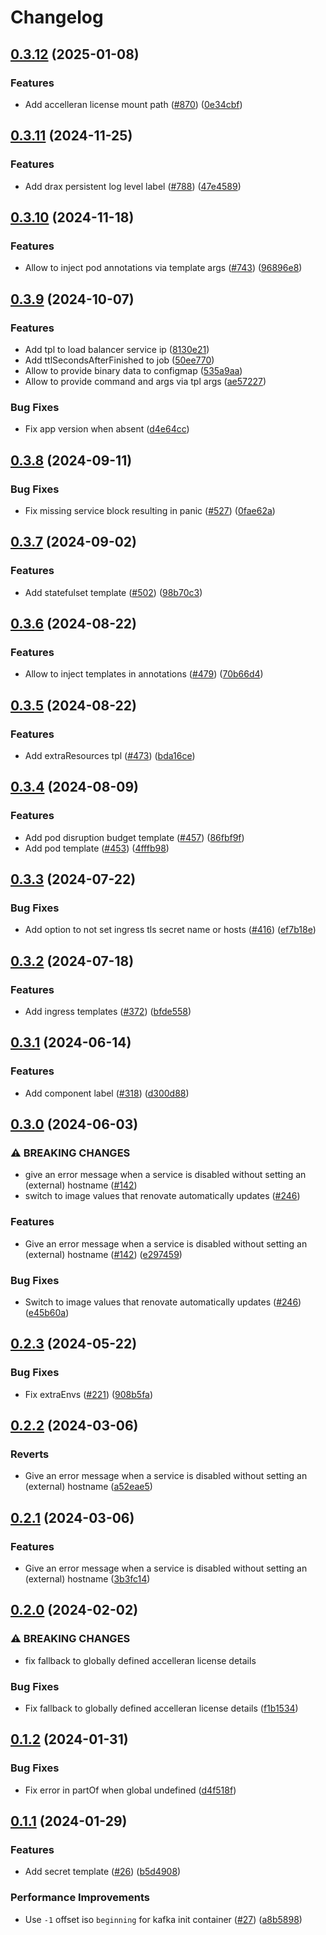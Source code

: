 # Changelog

## [0.3.12](https://github.com/accelleran/helm-charts/compare/common-0.3.11...common-0.3.12) (2025-01-08)


### Features

* Add accelleran license mount path ([#870](https://github.com/accelleran/helm-charts/issues/870)) ([0e34cbf](https://github.com/accelleran/helm-charts/commit/0e34cbf5b2e050836d0f0e187bd92e224576990f))

## [0.3.11](https://github.com/accelleran/helm-charts/compare/common-0.3.10...common-0.3.11) (2024-11-25)


### Features

* Add drax persistent log level label ([#788](https://github.com/accelleran/helm-charts/issues/788)) ([47e4589](https://github.com/accelleran/helm-charts/commit/47e4589abc4d33d34a51838f9ab7d7022dca40fe))

## [0.3.10](https://github.com/accelleran/helm-charts/compare/common-0.3.9...common-0.3.10) (2024-11-18)


### Features

* Allow to inject pod annotations via template args ([#743](https://github.com/accelleran/helm-charts/issues/743)) ([96896e8](https://github.com/accelleran/helm-charts/commit/96896e8f9ede25ca581fb59eeddf655e9e18b9c9))

## [0.3.9](https://github.com/accelleran/helm-charts/compare/common-0.3.8...common-0.3.9) (2024-10-07)


### Features

* Add tpl to load balancer service ip ([8130e21](https://github.com/accelleran/helm-charts/commit/8130e21b0b8e66635d8d88c1a69f42e9e0cfc410))
* Add ttlSecondsAfterFinished to job ([50ee770](https://github.com/accelleran/helm-charts/commit/50ee770e3ba1e5ce478d5fb84a8094ae0f6514fc))
* Allow to provide binary data to configmap ([535a9aa](https://github.com/accelleran/helm-charts/commit/535a9aafc032bc5e53752f9e26cd90cfaa1fd962))
* Allow to provide command and args via tpl args ([ae57227](https://github.com/accelleran/helm-charts/commit/ae57227ace6bc70f8fe8068125b6e1d8a906916a))


### Bug Fixes

* Fix app version when absent ([d4e64cc](https://github.com/accelleran/helm-charts/commit/d4e64cc9e3feb0db67f91c14af946500d69d8b92))

## [0.3.8](https://github.com/accelleran/helm-charts/compare/common-0.3.7...common-0.3.8) (2024-09-11)


### Bug Fixes

* Fix missing service block resulting in panic ([#527](https://github.com/accelleran/helm-charts/issues/527)) ([0fae62a](https://github.com/accelleran/helm-charts/commit/0fae62a0987bf1f14505ac0c18323c2d5c36091d))

## [0.3.7](https://github.com/accelleran/helm-charts/compare/common-0.3.6...common-0.3.7) (2024-09-02)


### Features

* Add statefulset template ([#502](https://github.com/accelleran/helm-charts/issues/502)) ([98b70c3](https://github.com/accelleran/helm-charts/commit/98b70c36cbf4ffa2ed1b82f544d32187772f7590))

## [0.3.6](https://github.com/accelleran/helm-charts/compare/common-0.3.5...common-0.3.6) (2024-08-22)


### Features

* Allow to inject templates in annotations ([#479](https://github.com/accelleran/helm-charts/issues/479)) ([70b66d4](https://github.com/accelleran/helm-charts/commit/70b66d40279f6a46d57636d9769c150d0f96a962))

## [0.3.5](https://github.com/accelleran/helm-charts/compare/common-0.3.4...common-0.3.5) (2024-08-22)


### Features

* Add extraResources tpl ([#473](https://github.com/accelleran/helm-charts/issues/473)) ([bda16ce](https://github.com/accelleran/helm-charts/commit/bda16ced019635c08dc3c4472dd830e7111b6ce2))

## [0.3.4](https://github.com/accelleran/helm-charts/compare/common-0.3.3...common-0.3.4) (2024-08-09)


### Features

* Add pod disruption budget template ([#457](https://github.com/accelleran/helm-charts/issues/457)) ([86fbf9f](https://github.com/accelleran/helm-charts/commit/86fbf9fb0b8c7777a033df626478dc83e03369b0))
* Add pod template ([#453](https://github.com/accelleran/helm-charts/issues/453)) ([4fffb98](https://github.com/accelleran/helm-charts/commit/4fffb98cd9bdca611409f222f1633b06ec737c1a))

## [0.3.3](https://github.com/accelleran/helm-charts/compare/common-0.3.2...common-0.3.3) (2024-07-22)


### Bug Fixes

* Add option to not set ingress tls secret name or hosts ([#416](https://github.com/accelleran/helm-charts/issues/416)) ([ef7b18e](https://github.com/accelleran/helm-charts/commit/ef7b18e0704f4fab9a3619b1481e729bacc62c97))

## [0.3.2](https://github.com/accelleran/helm-charts/compare/common-0.3.1...common-0.3.2) (2024-07-18)


### Features

* Add ingress templates ([#372](https://github.com/accelleran/helm-charts/issues/372)) ([bfde558](https://github.com/accelleran/helm-charts/commit/bfde5584c16286d06ed552abbe8c444bda451ace))

## [0.3.1](https://github.com/accelleran/helm-charts/compare/common-0.3.0...common-0.3.1) (2024-06-14)


### Features

* Add component label ([#318](https://github.com/accelleran/helm-charts/issues/318)) ([d300d88](https://github.com/accelleran/helm-charts/commit/d300d883b0fa36f6e960f348b8360a2179b2f265))

## [0.3.0](https://github.com/accelleran/helm-charts/compare/common-0.2.3...common-0.3.0) (2024-06-03)


### ⚠ BREAKING CHANGES

* give an error message when a service is disabled without setting an (external) hostname ([#142](https://github.com/accelleran/helm-charts/issues/142))
* switch to image values that renovate automatically updates ([#246](https://github.com/accelleran/helm-charts/issues/246))

### Features

* Give an error message when a service is disabled without setting an (external) hostname ([#142](https://github.com/accelleran/helm-charts/issues/142)) ([e297459](https://github.com/accelleran/helm-charts/commit/e297459fc9b51007616fd3ce5b862d594c5aa05a))


### Bug Fixes

* Switch to image values that renovate automatically updates ([#246](https://github.com/accelleran/helm-charts/issues/246)) ([e45b60a](https://github.com/accelleran/helm-charts/commit/e45b60af421cb985d8f3d25a9f190f00fcddee5d))

## [0.2.3](https://github.com/accelleran/helm-charts/compare/common-0.2.2...common-0.2.3) (2024-05-22)


### Bug Fixes

* Fix extraEnvs ([#221](https://github.com/accelleran/helm-charts/issues/221)) ([908b5fa](https://github.com/accelleran/helm-charts/commit/908b5fadc2b829f696ae9ca77cbed46aca3897cf))

## [0.2.2](https://github.com/accelleran/helm-charts/compare/common-0.2.1...common-0.2.2) (2024-03-06)


### Reverts

* Give an error message when a service is disabled without setting an (external) hostname ([a52eae5](https://github.com/accelleran/helm-charts/commit/a52eae59f9c5b8f737077ce0a065e906ae9da6ff))

## [0.2.1](https://github.com/accelleran/helm-charts/compare/common-0.2.0...common-0.2.1) (2024-03-06)


### Features

* Give an error message when a service is disabled without setting an (external) hostname ([3b3fc14](https://github.com/accelleran/helm-charts/commit/3b3fc14d50b28adfd3129c489d2093bed6696dec))

## [0.2.0](https://github.com/accelleran/helm-charts/compare/common-0.1.2...common-0.2.0) (2024-02-02)


### ⚠ BREAKING CHANGES

* fix fallback to globally defined accelleran license details

### Bug Fixes

* Fix fallback to globally defined accelleran license details ([f1b1534](https://github.com/accelleran/helm-charts/commit/f1b1534261b0d437a9d6ff956092e03515c8579f))

## [0.1.2](https://github.com/accelleran/helm-charts/compare/common-0.1.1...common-0.1.2) (2024-01-31)


### Bug Fixes

* Fix error in partOf when global undefined ([d4f518f](https://github.com/accelleran/helm-charts/commit/d4f518f3cd549b72acb4f1a9db6467194e435225))

## [0.1.1](https://github.com/accelleran/helm-charts/compare/common-0.1.0...common-0.1.1) (2024-01-29)


### Features

* Add secret template ([#26](https://github.com/accelleran/helm-charts/issues/26)) ([b5d4908](https://github.com/accelleran/helm-charts/commit/b5d490862362eb9b94dbd89b30d89131b5dd12d8))


### Performance Improvements

* Use `-1` offset iso `beginning` for kafka init container ([#27](https://github.com/accelleran/helm-charts/issues/27)) ([a8b5898](https://github.com/accelleran/helm-charts/commit/a8b58987a45c5d2687110da25e6773bd4ba4dc84))
